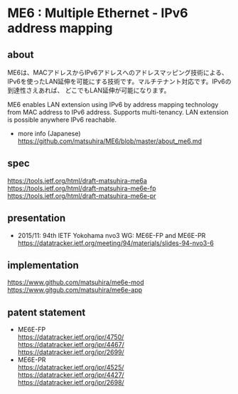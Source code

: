 # ME6 : Multiple Ethernet - IPv6 address mapping

## about
ME6は、MACアドレスからIPv6アドレスへのアドレスマッピング技術による、IPv6を使ったLAN延伸を可能にする技術です。マルチテナント対応です。IPv6の到達性さえあれば、 どこでもLAN延伸が可能になります。<br>

ME6 enables LAN extension using IPv6 by address mapping technology from MAC address to IPv6 address. Supports multi-tenancy. LAN extension is possible anywhere IPv6 reachable.<br>

* more info (Japanese)<br>
https://github.com/matsuhira/ME6/blob/master/about_me6.md<br>


## spec
https://tools.ietf.org/html/draft-matsuhira-me6a<br>
https://tools.ietf.org/html/draft-matsuhira-me6e-fp<br>
https://tools.ietf.org/html/draft-matsuhira-me6e-pr<br>

## presentation
* 2015/11: 94th IETF Yokohama nvo3 WG: ME6E-FP and ME6E-PR<br>
https://datatracker.ietf.org/meeting/94/materials/slides-94-nvo3-6<br>

## implementation
https://www.github.com/matsuhira/me6e-mod<br>
https://www.gitgub.com/matsuhira/me6e-app<br>

## patent statement
* ME6E-FP<br>
https://datatracker.ietf.org/ipr/4750/<br>
https://datatracker.ietf.org/ipr/4467/<br>
https://datatracker.ietf.org/ipr/2699/<br>
* ME6E-PR<br>
https://datatracker.ietf.org/ipr/4525/<br>
https://datatracker.ietf.org/ipr/4427/<br>
https://datatracker.ietf.org/ipr/2698/<br>
